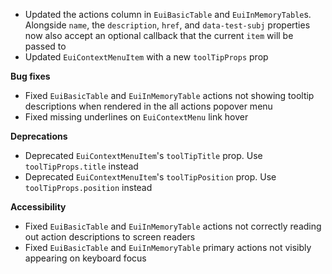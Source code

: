 - Updated the actions column in `EuiBasicTable` and `EuiInMemoryTable`s. Alongside `name`, the `description`, `href`, and `data-test-subj` properties now also accept an optional callback that the current `item` will be passed to
- Updated `EuiContextMenuItem` with a new `toolTipProps` prop

**Bug fixes**

- Fixed `EuiBasicTable` and `EuiInMemoryTable` actions not showing tooltip descriptions when rendered in the all actions popover menu
- Fixed missing underlines on `EuiContextMenu` link hover

**Deprecations**

- Deprecated `EuiContextMenuItem`'s `toolTipTitle` prop. Use `toolTipProps.title` instead
- Deprecated `EuiContextMenuItem`'s `toolTipPosition` prop. Use `toolTipProps.position` instead

**Accessibility**

- Fixed `EuiBasicTable` and `EuiInMemoryTable` actions not correctly reading out action descriptions to screen readers
- Fixed `EuiBasicTable` and `EuiInMemoryTable` primary actions not visibly appearing on keyboard focus
